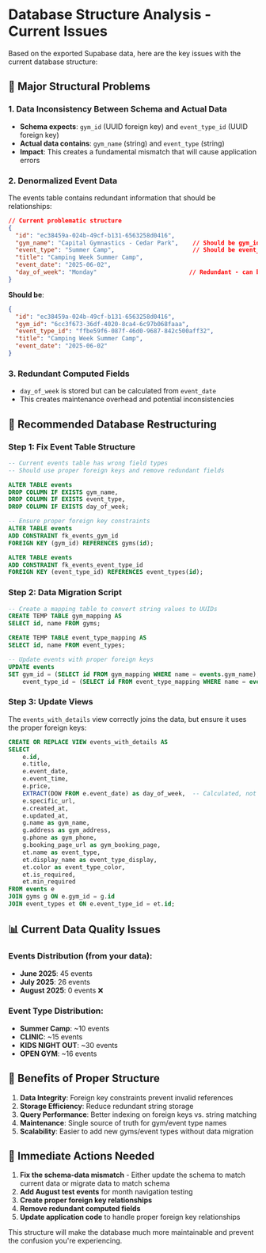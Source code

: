 # Database Structure Analysis - Current Issues

Based on the exported Supabase data, here are the key issues with the current database structure:

## 🔴 Major Structural Problems

### 1. **Data Inconsistency Between Schema and Actual Data**
- **Schema expects**: `gym_id` (UUID foreign key) and `event_type_id` (UUID foreign key)  
- **Actual data contains**: `gym_name` (string) and `event_type` (string)  
- **Impact**: This creates a fundamental mismatch that will cause application errors

### 2. **Denormalized Event Data**
The events table contains redundant information that should be relationships:

```json
// Current problematic structure
{
  "id": "ec38459a-024b-49cf-b131-6563258d0416",
  "gym_name": "Capital Gymnastics - Cedar Park",    // Should be gym_id
  "event_type": "Summer Camp",                      // Should be event_type_id
  "title": "Camping Week Summer Camp",
  "event_date": "2025-06-02",
  "day_of_week": "Monday"                          // Redundant - can be calculated
}
```

**Should be**:
```json
{
  "id": "ec38459a-024b-49cf-b131-6563258d0416",
  "gym_id": "6cc3f673-36df-4020-8ca4-6c97b068faaa",
  "event_type_id": "ffbe59f6-087f-46d0-9687-842c500aff32",
  "title": "Camping Week Summer Camp",
  "event_date": "2025-06-02"
}
```

### 3. **Redundant Computed Fields**
- `day_of_week` is stored but can be calculated from `event_date`
- This creates maintenance overhead and potential inconsistencies

## 🔧 Recommended Database Restructuring

### Step 1: Fix Event Table Structure
```sql
-- Current events table has wrong field types
-- Should use proper foreign keys and remove redundant fields

ALTER TABLE events 
DROP COLUMN IF EXISTS gym_name,
DROP COLUMN IF EXISTS event_type,
DROP COLUMN IF EXISTS day_of_week;

-- Ensure proper foreign key constraints
ALTER TABLE events 
ADD CONSTRAINT fk_events_gym_id 
FOREIGN KEY (gym_id) REFERENCES gyms(id);

ALTER TABLE events 
ADD CONSTRAINT fk_events_event_type_id 
FOREIGN KEY (event_type_id) REFERENCES event_types(id);
```

### Step 2: Data Migration Script
```sql
-- Create a mapping table to convert string values to UUIDs
CREATE TEMP TABLE gym_mapping AS
SELECT id, name FROM gyms;

CREATE TEMP TABLE event_type_mapping AS  
SELECT id, name FROM event_types;

-- Update events with proper foreign keys
UPDATE events 
SET gym_id = (SELECT id FROM gym_mapping WHERE name = events.gym_name),
    event_type_id = (SELECT id FROM event_type_mapping WHERE name = events.event_type);
```

### Step 3: Update Views
The `events_with_details` view correctly joins the data, but ensure it uses the proper foreign keys:

```sql
CREATE OR REPLACE VIEW events_with_details AS
SELECT 
    e.id,
    e.title,
    e.event_date,
    e.event_time,
    e.price,
    EXTRACT(DOW FROM e.event_date) as day_of_week,  -- Calculated, not stored
    e.specific_url,
    e.created_at,
    e.updated_at,
    g.name as gym_name,
    g.address as gym_address,
    g.phone as gym_phone,
    g.booking_page_url as gym_booking_page,
    et.name as event_type,
    et.display_name as event_type_display,
    et.color as event_type_color,
    et.is_required,
    et.min_required
FROM events e
JOIN gyms g ON e.gym_id = g.id
JOIN event_types et ON e.event_type_id = et.id;
```

## 📊 Current Data Quality Issues

### Events Distribution (from your data):
- **June 2025**: 45 events  
- **July 2025**: 26 events  
- **August 2025**: 0 events ❌

### Event Type Distribution:
- **Summer Camp**: ~10 events
- **CLINIC**: ~15 events  
- **KIDS NIGHT OUT**: ~30 events
- **OPEN GYM**: ~16 events

## 🎯 Benefits of Proper Structure

1. **Data Integrity**: Foreign key constraints prevent invalid references
2. **Storage Efficiency**: Reduce redundant string storage
3. **Query Performance**: Better indexing on foreign keys vs. string matching
4. **Maintenance**: Single source of truth for gym/event type names
5. **Scalability**: Easier to add new gyms/event types without data migration

## 🚨 Immediate Actions Needed

1. **Fix the schema-data mismatch** - Either update the schema to match current data or migrate data to match schema
2. **Add August test events** for month navigation testing
3. **Create proper foreign key relationships**
4. **Remove redundant computed fields**
5. **Update application code** to handle proper foreign key relationships

This structure will make the database much more maintainable and prevent the confusion you're experiencing.